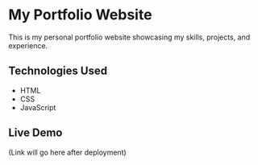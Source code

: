 # My Portfolio Website

This is my personal portfolio website showcasing my skills, projects, and experience.

## Technologies Used
- HTML
- CSS
- JavaScript

## Live Demo
(Link will go here after deployment)

